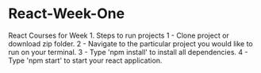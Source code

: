 # React-Week-One
React Courses for Week 1.
Steps to run projects
1 - Clone project or download zip folder.
2 - Navigate to the particular project you would like to run on your terminal.
3 - Type 'npm install' to install all dependencies.
4 - Type 'npm start' to start your react application.

